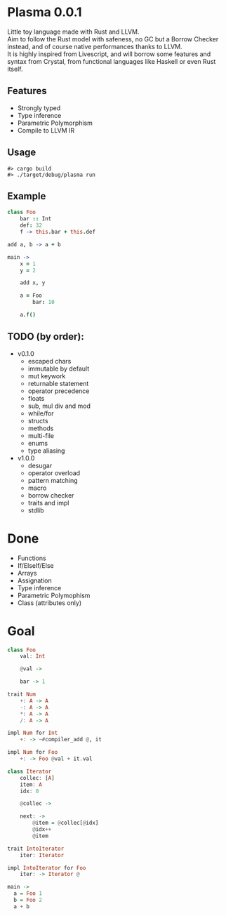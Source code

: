 # Plasma 0.0.1

Little toy language made with Rust and LLVM.  
Aim to follow the Rust model with safeness, no GC but a Borrow Checker instead, and of course native performances thanks to LLVM.  
It is highly inspired from Livescript, and will borrow some features and syntax from Crystal, from functional languages like Haskell or even Rust itself.

## Features

- Strongly typed
- Type inference
- Parametric Polymorphism
- Compile to LLVM IR

## Usage

```
#> cargo build
#> ./target/debug/plasma run
```

## Example

```coffee
class Foo
    bar :: Int
    def: 32
    f -> this.bar + this.def

add a, b -> a + b

main ->
    x = 1
    y = 2

    add x, y

    a = Foo
        bar: 10

    a.f()
```

## TODO (by order):

- v0.1.0
    - escaped chars
    - immutable by default
    - mut keywork
    - returnable statement
    - operator precedence
    - floats
    - sub, mul div and mod
    - while/for
    - structs
    - methods
    - multi-file
    - enums
    - type aliasing
- v1.0.0
    - desugar
    - operator overload
    - pattern matching
    - macro
    - borrow checker
    - traits and impl
    - stdlib

# Done
- Functions
- If/ElseIf/Else
- Arrays
- Assignation
- Type inference
- Parametric Polymophism
- Class (attributes only)

# Goal

```haskell
class Foo
    val: Int

    @val ->

    bar -> 1

trait Num
    +: A -> A
    -: A -> A
    *: A -> A
    /: A -> A

impl Num for Int
    +: -> ~#compiler_add @, it

impl Num for Foo
    +: -> Foo @val + it.val

class Iterator
    collec: [A]
    item: A
    idx: 0

    @collec ->

    next: -> 
        @item = @collec[@idx]
        @idx++
        @item

trait IntoIterator
    iter: Iterator

impl IntoIterator for Foo
    iter: -> Iterator @

main ->
  a = Foo 1
  b = Foo 2
  a + b
```
